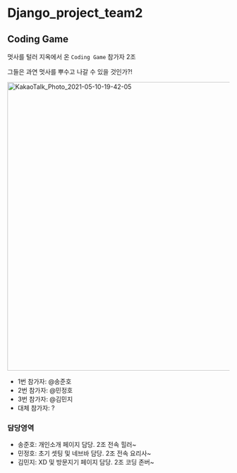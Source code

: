 # Django_project_team2

## Coding Game

멋사를 털러 지옥에서 온 `Coding Game` 참가자 2조

그들은 과연 멋사를 뿌수고 나갈 수 있을 것인가?!

<img width="655" alt="KakaoTalk_Photo_2021-05-10-19-42-05" src="https://user-images.githubusercontent.com/62995632/117715055-bde52a80-b212-11eb-87e9-cea9e91e0262.png">

- 1번 참가자: @송준호
- 2번 참가자: @민정호
- 3번 참가자: @김민지
- 대체 참가자: ?


### 담당영역

- 송준호: 개인소개 페이지 담당. 2조 전속 힐러~
- 민정호: 초기 셋팅 및 네브바 담당. 2조 전속 요리사~
- 김민지: XD 및 방문지기 페이지 담당. 2조 코딩 존버~